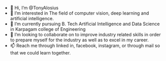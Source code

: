 - 👋 Hi, I’m @TonyAlosius
- 👀 I’m interested in The field of computer vision, deep learning and artificial intelligence.
- 🌱 I’m currently pursuing B. Tech Artificial Intelligence and Data Science in Karpagam college of Engineering
- 💞️ I’m looking to collaborate on to improve industry related skills in order to prepare myself for the industry as well as to excel in my career.
- 📫 Reach me through linked in, facebook, instagram, or through mail so that we could learn together.

<!---
TonyAlosius/TonyAlosius is a ✨ special ✨ repository because its `README.md` (this file) appears on your GitHub profile.
You can click the Preview link to take a look at your changes.
--->
